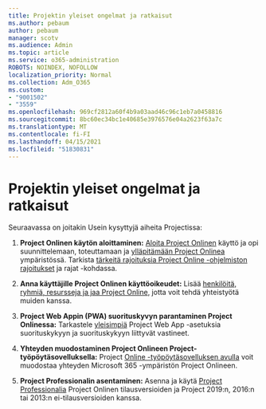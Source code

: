 ```yaml
---
title: Projektin yleiset ongelmat ja ratkaisut
ms.author: pebaum
author: pebaum
manager: scotv
ms.audience: Admin
ms.topic: article
ms.service: o365-administration
ROBOTS: NOINDEX, NOFOLLOW
localization_priority: Normal
ms.collection: Adm_O365
ms.custom:
- "9001502"
- "3559"
ms.openlocfilehash: 969cf2812a60f4b9a03aad46c96c1eb7a0458816
ms.sourcegitcommit: 8bc60ec34bc1e40685e3976576e04a2623f63a7c
ms.translationtype: MT
ms.contentlocale: fi-FI
ms.lasthandoff: 04/15/2021
ms.locfileid: "51830831"
---
```

# <a name="project-common-issues-and-resolutions"></a>Projektin yleiset ongelmat ja ratkaisut

Seuraavassa on joitakin Usein kysyttyjä aiheita Projectissa:

1. **Project Onlinen käytön aloittaminen:**  [Aloita Project Onlinen](https://docs.microsoft.com/ProjectOnline/get-started-with-project-online) käyttö ja opi suunnittelemaan, toteuttamaan ja [ylläpitämään Project Onlinea](https://docs.microsoft.com/projectonline/project-online) ympäristössä. Tarkista [tärkeitä rajoituksia Project Online -ohjelmiston rajoitukset](https://docs.microsoft.com/ProjectOnline/project-online-software-boundaries-and-limits) ja rajat -kohdassa.

2. **Anna käyttäjille Project Onlinen käyttöoikeudet:** Lisää [henkilöitä, ryhmiä, resursseja ja jaa Project Online,](https://docs.microsoft.com/projectonline/step-2-add-people-to-project-online) jotta voit tehdä yhteistyötä muiden kanssa. 

3. **Project Web Appin (PWA) suorituskyvyn parantaminen Project Onlinessa:** Tarkastele [yleisimpiä](https://docs.microsoft.com/projectonline/tune-project-online-performance) Project Web App -asetuksia suorituskykyyn ja suorituskykyyn liittyvät vastineet.

4. **Yhteyden muodostaminen Project Onlineen Project-työpöytäsovelluksella:** Project [Online -työpöytäsovelluksen avulla](https://docs.microsoft.com/projectonline/connect-to-project-online-with-the-project-online-desktop-client) voit muodostaa yhteyden Microsoft 365 -ympäristön Project Onlineen. 

5. **Project Professionalin asentaminen:** Asenna ja käytä [Project Professionalia](https://support.office.com/article/install-project-7059249b-d9fe-4d61-ab96-5c5bf435f281) Project Onlinen tilausversioiden ja Project 2019:n, 2016:n tai 2013:n ei-tilausversioiden kanssa.
